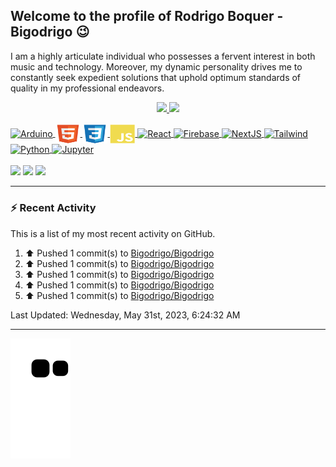 ## Welcome to the profile of Rodrigo Boquer - Bigodrigo :wink:

I am a highly articulate individual who possesses a fervent interest in both music and technology. Moreover, my dynamic personality drives me to constantly seek expedient solutions that uphold optimum standards of quality in my professional endeavors.

 <div align="center">
   <a href="https://github.com/Bigodrigo">
   <img height="180em" src="https://github-readme-stats.bigodrigo.vercel.app/api?username=Bigodrigo&show_icons=true&theme=react&include_all_commits=true&count_private=true"/>
   <img height="180em" src="https://github-readme-stats.bigodrigo.vercel.app/api/top-langs/?username=Bigodrigo&layout=compact&langs_count=6&theme=react"/>
</div>

<div style="display: inline_block"><br>
  <img align="center" alt="Arduino" height="30" width="40" src="https://cdn.jsdelivr.net/gh/devicons/devicon/icons/arduino/arduino-original-wordmark.svg">
  <img align="center" alt="HTML" height="30" width="40" src="https://raw.githubusercontent.com/devicons/devicon/master/icons/html5/html5-original.svg">
  <img align="center" alt="CSS" height="30" width="40" src="https://raw.githubusercontent.com/devicons/devicon/master/icons/css3/css3-original.svg">
  <img align="center" alt="Js" height="30" width="40" src="https://raw.githubusercontent.com/devicons/devicon/master/icons/javascript/javascript-plain.svg">
  <img align="center" alt="React" height="30" width="40" src="https://cdn.jsdelivr.net/gh/devicons/devicon/icons/react/react-original.svg">
  <img align="center" alt="Firebase" height="30" width="40" src="https://cdn.jsdelivr.net/gh/devicons/devicon/icons/firebase/firebase-plain.svg">
  <img align="center" alt="NextJS" height="30" width="40" src="https://cdn.jsdelivr.net/gh/devicons/devicon/icons/nextjs/nextjs-original-wordmark.svg">
  <img align="center" alt="Tailwind" height="30" width="40" src="https://cdn.jsdelivr.net/gh/devicons/devicon/icons/tailwindcss/tailwindcss-plain.svg">
  <img align="center" alt="Python" height="30" width="40" src="https://cdn.jsdelivr.net/gh/devicons/devicon/icons/python/python-original.svg">
  <img align="center" alt="Jupyter" height="30" width="40" src="https://cdn.jsdelivr.net/gh/devicons/devicon/icons/jupyter/jupyter-original-wordmark.svg">
</div>
 
 <br>
  
<div> 
  <a href="https://instagram.com/bigodrigo.rod" target="_blank"><img src="https://img.shields.io/badge/-Instagram-%23E4405F?style=for-the-badge&logo=instagram&logoColor=white" target="_blank"></a>
  <a href = "mailto:eng.boquer@gmail.com"><img src="https://img.shields.io/badge/-Gmail-%23333?style=for-the-badge&logo=gmail&logoColor=white" target="_blank"></a>
  <a href="https://www.linkedin.com/in/rodrigo-boquer-064298166/" target="_blank"><img src="https://img.shields.io/badge/-LinkedIn-%230077B5?style=for-the-badge&logo=linkedin&logoColor=white" target="_blank"></a> 
  
 ---

### :zap: Recent Activity

This is a list of my most recent activity on GitHub.

<!--RECENT_ACTIVITY:start-->
1. ⬆️ Pushed 1 commit(s) to [Bigodrigo/Bigodrigo](https://github.com/Bigodrigo/Bigodrigo)<br>
2. ⬆️ Pushed 1 commit(s) to [Bigodrigo/Bigodrigo](https://github.com/Bigodrigo/Bigodrigo)<br>
3. ⬆️ Pushed 1 commit(s) to [Bigodrigo/Bigodrigo](https://github.com/Bigodrigo/Bigodrigo)<br>
4. ⬆️ Pushed 1 commit(s) to [Bigodrigo/Bigodrigo](https://github.com/Bigodrigo/Bigodrigo)<br>
5. ⬆️ Pushed 1 commit(s) to [Bigodrigo/Bigodrigo](https://github.com/Bigodrigo/Bigodrigo)<br>
<!--RECENT_ACTIVITY:end-->

<!--RECENT_ACTIVITY:last_update-->
Last Updated: Wednesday, May 31st, 2023, 6:24:32 AM
<!--RECENT_ACTIVITY:last_update_end-->

---
  ![Snake animation](https://github.com/Bigodrigo/Bigodrigo/blob/output/github-contribution-grid-snake.svg)

</div>

<!--
**Bigodrigo/Bigodrigo** is a ✨ _special_ ✨ repository because its `README.md` (this file) appears on your GitHub profile.

Here are some ideas to get you started:

- 🔭 I’m currently working on ...
- 🌱 I’m currently learning ...
- 👯 I’m looking to collaborate on ...
- 🤔 I’m looking for help with ...
- 💬 Ask me about ...
- 📫 How to reach me: ...
- 😄 Pronouns: ...
- ⚡ Fun fact: ...
-->
